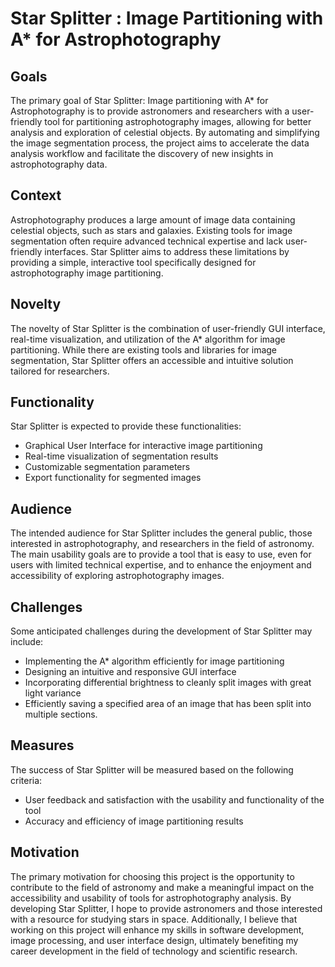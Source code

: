 # Star Splitter : Image Partitioning with A* for Astrophotography

## Goals

The primary goal of Star Splitter: Image partitioning with A* for Astrophotography is to provide astronomers and researchers with a user-friendly tool for partitioning astrophotography images, allowing for better analysis and exploration of celestial objects. By automating and simplifying the image segmentation process, the project aims to accelerate the data analysis workflow and facilitate the discovery of new insights in astrophotography data.


## Context

Astrophotography produces a large amount of image data containing celestial objects, such as stars and galaxies. Existing tools for image segmentation often require advanced technical expertise and lack user-friendly interfaces. Star Splitter aims to address these limitations by providing a simple, interactive tool specifically designed for astrophotography image partitioning.

## Novelty

The novelty of Star Splitter is the combination of user-friendly GUI interface, real-time visualization, and utilization of the A* algorithm for image partitioning. While there are existing tools and libraries for image segmentation, Star Splitter offers an accessible and intuitive solution tailored for researchers. 

## Functionality

Star Splitter is expected to provide these functionalities:

- Graphical User Interface for interactive image partitioning
- Real-time visualization of segmentation results
- Customizable segmentation parameters
- Export functionality for segmented images

## Audience

The intended audience for Star Splitter includes the general public, those interested in astrophotography, and researchers in the field of astronomy. The main usability goals are to provide a tool that is easy to use, even for users with limited technical expertise, and to enhance the enjoyment and accessibility of exploring astrophotography images.


## Challenges

Some anticipated challenges during the development of Star Splitter may include:

- Implementing the A* algorithm efficiently for image partitioning
- Designing an intuitive and responsive GUI interface
- Incorporating differential brightness to cleanly split images with great light variance 
- Efficiently saving a specified area of an image that has been split into multiple sections. 

## Measures

The success of Star Splitter will be measured based on the following criteria:

- User feedback and satisfaction with the usability and functionality of the tool
- Accuracy and efficiency of image partitioning results

## Motivation

The primary motivation for choosing this project is the opportunity to contribute to the field of astronomy and make a meaningful impact on the accessibility and usability of tools for astrophotography analysis. By developing Star Splitter, I hope to provide astronomers and those interested with a resource for studying stars in space. Additionally, I believe that working on this project will enhance my skills in software development, image processing, and user interface design, ultimately benefiting my career development in the field of technology and scientific research.
